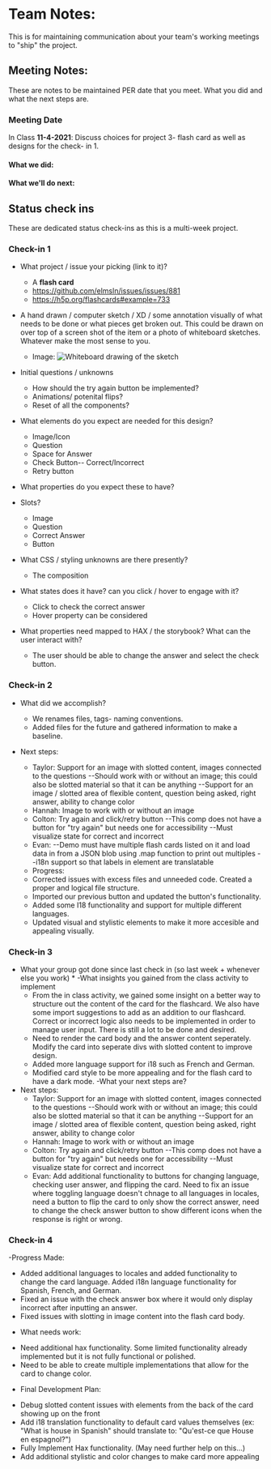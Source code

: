 # Team Notes:
This is for maintaining communication about your team's working meetings to "ship" the project.

## Meeting Notes:
These are notes to be maintained PER date that you meet. What you did and what the next steps are.
### Meeting Date
In Class **11-4-2021**: Discuss choices for project 3- flash card as well as designs for the check- in 1.

#### What we did:


#### What we'll do next:


## Status check ins
These are dedicated status check-ins as this is a multi-week project.

### Check-in 1
- What project / issue your picking (link to it)?
  * A **flash card**
  * https://github.com/elmsln/issues/issues/881
  * https://h5p.org/flashcards#example=733
 
- A hand drawn / computer sketch / XD / some annotation visually of what needs to be done or what pieces get broken out. This could be drawn on over top of a screen shot of the item or a photo of whiteboard sketches. Whatever make the most sense to you.

  * Image:
 ![Whiteboard drawing of the sketch](https://user-images.githubusercontent.com/54961655/140581038-10c788ee-e080-4ac7-bebd-bab248d2a23a.jpg)


- Initial questions / unknowns
  * How should the try again button be implemented?
  * Animations/ potenital flips?
  * Reset of all the components?
 
- What elements do you expect are needed for this design?
  * Image/Icon
  * Question
  * Space for Answer 
  * Check Button-- Correct/Incorrect
  * Retry button
  
- What properties do you expect these to have?

- Slots?
  * Image
  * Question
  * Correct Answer
  * Button
  
- What CSS / styling unknowns are there presently?
  * The composition

- What states does it have? can you click / hover to engage with it?
  * Click to check the correct answer
  * Hover property can be considered

- What properties need mapped to HAX / the storybook? What can the user interact with?
  * The user should be able to change the answer and select the check button.
  
### Check-in 2
- What did we accomplish?
  * We renames files, tags- naming conventions.
  * Added files for the future and gathered information to make a baseline.
  
- Next steps:
  * Taylor: Support for an image with slotted content, images connected to the questions
    --Should work with or without an image; this could also be slotted material so that it can be anything
    --Support for an image / slotted area of flexible content, question being asked, right answer, ability to change color
  * Hannah: Image to work with or without an image
  * Colton: Try again and click/retry button
   --This comp does not have a button for "try again" but needs one for accessibility
   --Must visualize state for correct and incorrect
  * Evan:
    --Demo must have multiple flash cards listed on it and load data in from a JSON blob using .map function to print out multiples
    --i18n support so that labels in element are translatable

  - Progress: 
  * Corrected issues with excess files and unneeded code. Created a proper and logical file structure. 
  * Imported our previous button and updated the button's functionality. 
  * Added some I18 functionality and support for multiple different languages. 
  * Updated visual and stylistic elements to make it more accesible and appealing visually.
  
     

### Check-in 3
- What your group got done since last check in (so last week + whenever else you work)
   *
-What insights you gained from the class activity to implement
   * From the in class activity, we gained some insight on a better way to structure out the content of the card for the flashcard. We also have some import suggestions to add as an addition to our flashcard. Correct or incorrect logic also needs to be implemented in order to manage user input. There is still a lot to be done and desired.
   * Need to render the card body and the answer content seperately. Modify the card into seperate divs with slotted content to improve design. 
   * Added more language support for i18 such as French and German. 
   * Modified card style to be more appealing and for the flash card to have a dark mode. 
-What your next steps are?
- Next steps:
  * Taylor: Support for an image with slotted content, images connected to the questions
    --Should work with or without an image; this could also be slotted material so that
    it can be anything
    --Support for an image / slotted area of flexible content, question being asked, right answer, ability to change color
  * Hannah: Image to work with or without an image
  * Colton: Try again and click/retry button
   --This comp does not have a button for "try again" but needs one for accessibility
   --Must visualize state for correct and incorrect
  * Evan: Add additional functionality to buttons for changing language, checking user answer, and flipping the card. Need to fix an issue where toggling language doesn't chnage to all languages in locales, need a button to flip the card to only show the correct answer, need to change the check answer button to show different icons when the response is right or wrong. 


### Check-in 4
-Progress Made: 
* Added additional languages to locales and added functionality to change the card language. Added i18n language functionality for Spanish, French, and German. 
* Fixed an issue with the check answer box where it would only display incorrect after inputting an answer. 
* Fixed issues with slotting in image content into the flash card body. 
- What needs work: 
* Need additional hax functionality. Some limited functionality already implemented but it is not fully functional or polished. 
* Need to be able to create multiple implementations that allow for the card to change color. 
- Final Development Plan: 
* Debug slotted content issues with elements from the back of the card showing up on the front 
* Add i18 translation functionality to default card values themselves (ex: "What is house in Spanish" should translate to: "Qu'est-ce que House en espagnol?")
* Fully Implement Hax functionality. (May need further help on this...) 
* Add additional stylistic and color changes to make card more appealing



